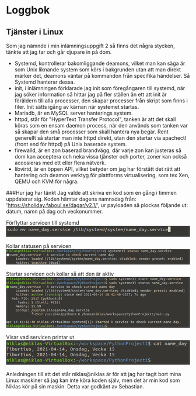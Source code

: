 # Loggbok
## Tjänster i Linux
Som jag nämnde i min inlämningsuppgift 2 så finns det några stycken, tänkte att jag tar och går djupare in på dom. 
- Systemd, kontrollerar bakomliggande deamons, vilket man kan säga är som Unix liknande system som körs i bakgrunden utan att man direkt märker det, deamons väntar på kommandon från specifika händelser. Så Systemd hanterar dessa. 
- init, i inlämningen förklarade jag init som föregångaren till systemd, när jag söker information så hittar jag på fler ställen än ett att init är föräldern till alla processer, den skapar processer från skript som finns i filer. Init sätts igång av kärnan när systemet startas. 
- Mariadb, är en MySQL server hanterings system.
- httpd, står för "HyperText Transfer Protocol", tanken är att det skall köras som en ensam daemon process, när den används som tanken var så skapar den små processer som skall hantera nya begär. Rent generellt så startar man inte httpd direkt, utan den startar via apachectl (front end för httpd) på Unix baserade system. 
- firewalld, är en zon baserad brandvägg, där varje zon kan justeras så dom kan acceptera och neka vissa tjänster och porter, zoner kan också accosieras med ett eller flera nätverk. 
- libvirtd, är en öppen API, vilket betyder om jag har förstått det rätt att hantering och deamon verktyg för plattforms virtualisering, som tex Xen, QEMU och KVM för några. 

###Hur jag har tänkt
Jag valde att skriva en kod som en gång i timmen uppdaterar sig.
Koden hämtar dagens namnsdag från: 'https://sholiday.faboul.se/dagar/v2.1/', ur payloaden så plockas följande ut: datum, namn på dag och veckonummer.


Förflyttar servicen till systemd
![Förflyttar servicen till systemd](img/1.png)

Kollar statusen på servicen
![Kollar statusen på servicen](img/2.png)

Startar servicen och kollar så att den är aktiv
![Startar servicen och kollar så att den är aktiv](img/3.png)

Visar vad servicen printar ut
![Visar vad servicen printar ut](img/4.png)

Anledningen till att det står niklas@niklas är för att jag har tagit bort mina Linux maskiner så jag kan inte köra koden själv, men det är min kod som Niklas kör på sin maskin. Detta var godkänt av Sebastian. 



